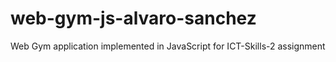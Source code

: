 # web-gym-js-alvaro-sanchez
Web Gym application implemented in JavaScript for ICT-Skills-2 assignment
